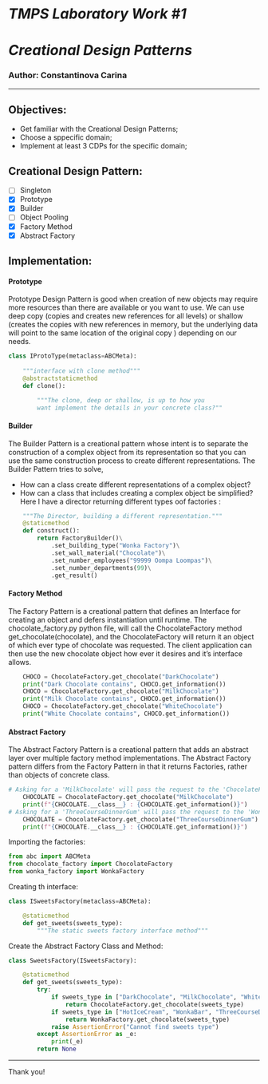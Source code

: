 # ***TMPS Laboratory Work #1***
# ***Creational Design Patterns***

### Author: Constantinova Carina
----

## Objectives:

* Get familiar with the Creational Design Patterns;
* Choose a sppecific domain;
* Implement at least 3 CDPs for the specific domain;

## Creational Design Pattern:
 - [ ] Singleton
 - [x] Prototype
 - [x] Builder
 - [ ] Object Pooling
 - [x] Factory Method
 - [x] Abstract Factory

## Implementation:
#### Prototype
Prototype Design Pattern is good when creation of new objects may require more resources than there are available or you want to use. We can use deep copy (copies and creates new references for all levels) or shallow (creates the copies with new references in memory, but the underlying data will point to the same location of the original copy ) depending on our needs.

```python 
class IProtoType(metaclass=ABCMeta):
  
    """interface with clone method"""
    @abstractstaticmethod
    def clone():

        """The clone, deep or shallow, is up to how you 
        want implement the details in your concrete class?"" 
 ``` 
       
#### Builder
The Builder Pattern is a creational pattern whose intent is to separate the construction of a complex object from its representation so that you can use the same construction process to create different representations.
The Builder Pattern tries to solve,
* How can a class create different representations of a complex object?
* How can a class that includes creating a complex object be simplified?
Here I have a director returning different types oof factories :

```python class FactoryDirector:
    """The Director, building a different representation."""
    @staticmethod
    def construct():
        return FactoryBuilder()\
            .set_building_type("Wonka Factory")\
            .set_wall_material("Chocolate")\
            .set_number_employees("99999 Oompa Loompas")\
            .set_number_departments(99)\
            .get_result()
 ```
 
#### Factory Method
The Factory Pattern is a creational pattern that defines an Interface for creating an object and defers instantiation until runtime. The chocolate_factory.py python file, will call the ChocolateFactory method get_chocolate(chocolate), and the ChocolateFactory will return it an object of which ever type of chocolate was requested. The client application can then use the new chocolate object how ever it desires and it’s interface allows.

```python
    CHOCO = ChocolateFactory.get_chocolate("DarkChocolate")
    print("Dark Chocolate contains", CHOCO.get_information())
    CHOCO = ChocolateFactory.get_chocolate("MilkChocolate")
    print("Milk Chocolate contains", CHOCO.get_information())
    CHOCO = ChocolateFactory.get_chocolate("WhiteChocolate")
    print("White Chocolate contains", CHOCO.get_information())
```

#### Abstract Factory
The Abstract Factory Pattern is a creational pattern that adds an abstract layer over multiple factory method implementations. The Abstract Factory pattern differs from the Factory Pattern in that it returns Factories, rather than objects of concrete class.
```python
# Asking for a 'MilkChocolate' will pass the request to the 'ChocolateFactory'
    CHOCOLATE = ChocolateFactory.get_chocolate("MilkChocolate")
    print(f"{CHOCOLATE.__class__} : {CHOCOLATE.get_information()}")
# Asking for a 'ThreeCourseDinnerGum' will pass the request to the 'WonkaFactory'
    CHOCOLATE = ChocolateFactory.get_chocolate("ThreeCourseDinnerGum")
    print(f"{CHOCOLATE.__class__} : {CHOCOLATE.get_information()}")
```
Importing the factories:
```python 
from abc import ABCMeta
from chocolate_factory import ChocolateFactory
from wonka_factory import WonkaFactory
```
Creating th interface:
```python
class ISweetsFactory(metaclass=ABCMeta):

    @staticmethod
    def get_sweets(sweets_type):
        """The static sweets factory interface method"""
```
Create the Abstract Factory Class and Method:
```python
class SweetsFactory(ISweetsFactory):

    @staticmethod
    def get_sweets(sweets_type):
        try:
            if sweets_type in ["DarkChocolate", "MilkChocolate", "WhiteChocolate"]:
                return ChocolateFactory.get_chocolate(sweets_type)
            if sweets_type in ["HotIceCream", "WonkaBar", "ThreeCourseDinnerGum"]:
                return WonkaFactory.get_chocolate(sweets_type)
            raise AssertionError("Cannot find sweets type")
        except AssertionError as _e:
            print(_e)
        return None
 ```
----
Thank you!

